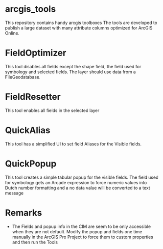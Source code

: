 # arcgis_tools
This repository contains handy arcgis toolboxes
The tools are developed to publish a large dataset with many attribute columns optimized for ArcGIS Online. 

# FieldOptimizer
This tool disables all fields except the shape field, the field used for symbology and selected fields. The layer should use data from a FileGeodatabase.


# FieldResetter
This tool enables all fields in the selected layer

# QuickAlias
This tool has a simplified UI to set field Aliases for the Visible fields.

# QuickPopup
This tool creates a simple tabular popup for the visible fields. The field used for symbology gets an Arcade expression to force numeric values into Dutch number formatting and a no data value will be converted to a text message

# Remarks
* The Fields and popup info in the CIM are seem to be only accessible when they are not default. Modify the popup and fields one time manually in the ArcGIS Pro Project to force them to custom properties and then run the Tools


